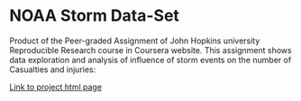 # NOAA Storm Data-Set 

Product of the Peer-graded Assignment of John Hopkins university Reproducible Research course in Coursera website. 
This assignment shows data exploration and analysis of influence of storm events on the number of Casualties and injuries:

[Link to project html page](https://yonywain.github.io/RR-NOAA/)

